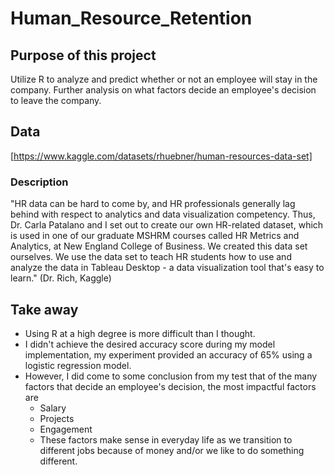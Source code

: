 # Human_Resource_Retention

## Purpose of this project
Utilize R to analyze and predict whether or not an employee will stay in the company. Further analysis on what factors decide an employee's decision to leave the company.

## Data
[https://www.kaggle.com/datasets/rhuebner/human-resources-data-set]

### Description
"HR data can be hard to come by, and HR professionals generally lag behind with respect to analytics and data visualization competency. Thus, Dr. Carla Patalano and I set out to create our own HR-related dataset, which is used in one of our graduate MSHRM courses called HR Metrics and Analytics, at New England College of Business. We created this data set ourselves. We use the data set to teach HR students how to use and analyze the data in Tableau Desktop - a data visualization tool that's easy to learn." (Dr. Rich, Kaggle)

## Take away
- Using R at a high degree is more difficult than I thought.
- I didn't achieve the desired accuracy score during my model implementation, my experiment provided an accuracy of 65% using a logistic regression model.
- However, I did come to some conclusion from my test that of the many factors that decide an employee's decision, the most impactful factors are
  - Salary
  - Projects
  - Engagement
  - These factors make sense in everyday life as we transition to different jobs because of money and/or we like to do something different.
